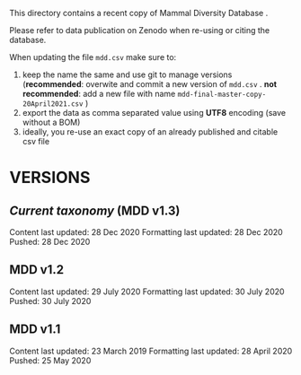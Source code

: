 This directory contains a recent copy of Mammal Diversity Database .

Please refer to data publication on Zenodo when re-using or citing the database.

When updating the file ```mdd.csv``` make sure to:

1. keep the name the same and use git to manage versions (**recommended**: overwite and commit a new version of ```mdd.csv``` . **not recommended**: add a new file with name ```mdd-final-master-copy-20April2021.csv``` )
2. export the data as comma separated value using **UTF8** encoding (save without a BOM)
3. ideally, you re-use an exact copy of an already published and citable csv file

# VERSIONS
#####

## _Current taxonomy_ (MDD v1.3)

Content last updated: 28 Dec 2020
Formatting last updated: 28 Dec 2020
Pushed: 28 Dec 2020

## MDD v1.2

Content last updated: 29 July 2020
Formatting last updated: 30 July 2020
Pushed: 30 July 2020


## MDD v1.1

Content last updated: 23 March 2019
Formatting last updated: 28 April 2020
Pushed: 25 May 2020

